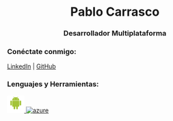 <!DOCTYPE html>
<html lang="en">

<head>
  <meta charset="UTF-8">
  <meta name="viewport" content="width=device-width, initial-scale=1.0">
  <title>Pablo Carrasco - Desarrollador Multiplataforma</title>
</head>

<body>

  <h1 align="center">Pablo Carrasco</h1>
  <h3 align="center">Desarrollador Multiplataforma</h3>

  <h3 align="left">Conéctate conmigo:</h3>
  <p align="left">
    <!-- Agrega enlaces a tus perfiles sociales, por ejemplo: -->
    <a href="https://linkedin.com/in/tu_usuario" target="_blank" rel="noreferrer">LinkedIn</a> |
    <a href="https://github.com/tu_usuario" target="_blank" rel="noreferrer">GitHub</a>
  </p>

  <h3 align="left">Lenguajes y Herramientas:</h3>
  <p align="left">
    <!-- Actualiza los enlaces y agrega más tecnologías según sea necesario -->
    <a href="https://developer.android.com" target="_blank" rel="noreferrer">
      <img src="https://raw.githubusercontent.com/devicons/devicon/master/icons/android/android-original-wordmark.svg" alt="android" width="40" height="40"/>
    </a>
    <a href="https://azure.microsoft.com/en-in/" target="_blank" rel="noreferrer">
      <img src="https://www.vectorlogo.zone/logos/microsoft_azure/microsoft_azure-icon.svg" alt="azure" width="40" height="40"/>
    </a>
    <!-- ... otras tecnologías ... -->
  </p>

</body>

</html>

